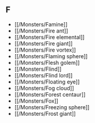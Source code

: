 ## F


- [[/Monsters/Famine]]
- [[/Monsters/Fire ant]]
- [[/Monsters/Fire elemental]]
- [[/Monsters/Fire giant]]
- [[/Monsters/Fire vortex]]
- [[/Monsters/Flaming sphere]]
- [[/Monsters/Flesh golem]]
- [[/Monsters/Flind]]
- [[/Monsters/Flind lord]]
- [[/Monsters/Floating eye]]
- [[/Monsters/Fog cloud]]
- [[/Monsters/Forest centaur]]
- [[/Monsters/Fox]]
- [[/Monsters/Freezing sphere]]
- [[/Monsters/Frost giant]]
